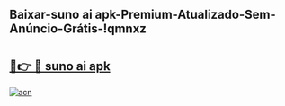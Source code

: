 
## Baixar-suno ai apk-Premium-Atualizado-Sem-Anúncio-Grátis-!qmnxz

# <h2><a href="https://andorid.site?title=suno_ai_apk&ref=27">🔗👉 🔴 suno ai apk</a></h2>

[![acn](https://github.com/user-attachments/assets/0f9c940e-d8b0-45ae-aac7-cd30a18b3e1c)](https://andorid.site?title=suno_ai_apk&ref=27)


